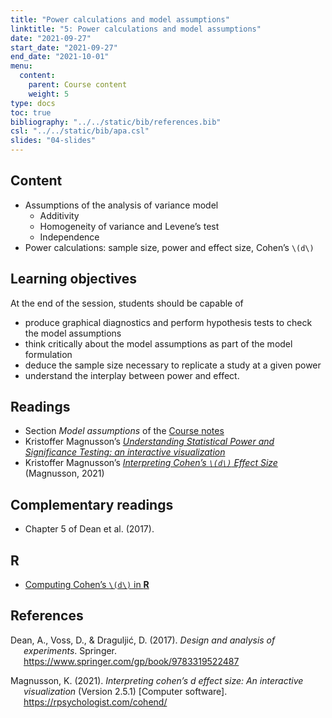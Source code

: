 ```yaml
---
title: "Power calculations and model assumptions"
linktitle: "5: Power calculations and model assumptions"
date: "2021-09-27"
start_date: "2021-09-27"
end_date: "2021-10-01"
menu:
  content:
    parent: Course content
    weight: 5
type: docs
toc: true
bibliography: "../../static/bib/references.bib"
csl: "../../static/bib/apa.csl"
slides: "04-slides"
---
```


## Content

-   Assumptions of the analysis of variance model
    -   Additivity
    -   Homogeneity of variance and Levene’s test
    -   Independence
-   Power calculations: sample size, power and effect size, Cohen’s `\(d\)`

## Learning objectives

At the end of the session, students should be capable of

-   produce graphical diagnostics and perform hypothesis tests to check the model assumptions
-   think critically about the model assumptions as part of the model formulation
-   deduce the sample size necessary to replicate a study at a given power
-   understand the interplay between power and effect.

## Readings

-   <i class="fas fa-book"></i> Section *Model assumptions* of the [Course notes](https://lbelzile.github.io/math80667a/onewayanova.html#model-assumptions)
-   Kristoffer Magnusson’s [*Understanding Statistical Power and Significance Testing: an interactive visualization*](https://rpsychologist.com/d3/nhst/)
-   Kristoffer Magnusson’s [*Interpreting Cohen’s `\(d\)` Effect Size*](https://rpsychologist.com/cohend/) (Magnusson, 2021)

## Complementary readings

-   <i class="fas fa-book"></i> Chapter 5 of Dean et al. (2017).

## R

-   [Computing Cohen’s `\(d\)` in **R**](https://www.datanovia.com/en/lessons/t-test-effect-size-using-cohens-d-measure/)

<!--
- <i class="fas fa-book"></i> Andrew Gelman's blog on [Ethical responsibility of research assistants](https://statmodeling.stat.columbia.edu/2021/09/18/for-a-research-assistant-do-you-think-there-is-an-ethical-responsibility-to-inform-your-supervisor-principal-investigator-if-they-change-their-analysis-plan-multiple-times-during-the-research-proje/): a discussion of _p_-hacking, which consists in selectively reporting only tests that are significant, making it seem as they were planned comparisons. 



## Slides

The slides for today's lesson are available online as an HTML file. Use the buttons below to open the slides either as an interactive website or as a static PDF (for printing or storing for later). You can also click in the slides below and navigate through them with your left and right arrow keys.

`{{% slide-buttons %}}`{=html}

<ul class="nav nav-tabs" id="slide-tabs" role="tablist">
<li class="nav-item">
<a class="nav-link active" id="introduction-tab" data-toggle="tab" href="#introduction" role="tab" aria-controls="introduction" aria-selected="true">Introduction</a>
</li>
<li class="nav-item">
<a class="nav-link" id="multiple-testing-tab" data-toggle="tab" href="#multiple-testing" role="tab" aria-controls="multiple-testing" aria-selected="false">Multiple testing</a>
</li>
</ul>
<div class="tab-content" id="slide-tabs">
<div class="tab-pane fade show active" id="introduction" role="tabpanel" aria-labelledby="introduction-tab">
<div class="embed-responsive embed-responsive-16by9">
<iframe class="embed-responsive-item" src="/slides/04-slides.html#1"></iframe>
</div>
</div>
<div class="tab-pane fade" id="multiple-testing" role="tabpanel" aria-labelledby="multiple-testing-tab">
<div class="embed-responsive embed-responsive-16by9">
<iframe class="embed-responsive-item" src="/slides/04-slides.html#multiple-testing"></iframe>
</div>
</div>
</div>


## In-class

-->
<!-- 
{{% div fyi %}}
**Fun fact**: If you type <kbd>?</kbd> (or <kbd>shift</kbd> + <kbd>/</kbd>) while going through the slides, you can see a list of special slide-specific commands.
{{% /div %}}





-->

## References

<div id="refs" class="references csl-bib-body hanging-indent" line-spacing="2">

<div id="ref-Dean:2017" class="csl-entry">

Dean, A., Voss, D., & Draguljić, D. (2017). *Design and analysis of experiments*. Springer. <https://www.springer.com/gp/book/9783319522487>

</div>

<div id="ref-magnussonCohend" class="csl-entry">

Magnusson, K. (2021). *Interpreting cohen’s d effect size: An interactive visualization* (Version 2.5.1) \[Computer software\]. <https://rpsychologist.com/cohend/>

</div>

</div>
